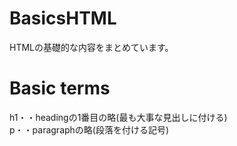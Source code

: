 # BasicsHTML
HTMLの基礎的な内容をまとめています。

# Basic terms
h1・・headingの1番目の略(最も大事な見出しに付ける)  
 p・・paragraphの略(段落を付ける記号)  
 